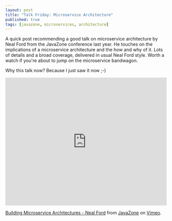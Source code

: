 ```yaml
---
layout: post
title: "Talk Friday: Microservice Architecture"
published: true
tags: [javazone, microservices, architecture]
---
```


A quick post recommending a good talk on microservice architecture by Neal Ford from the JavaZone conference last year. He touches on the implications of a microservice architecture and the how and why of it. Lots of details and a broad coverage, delivered in usual Neal Ford style. Worth a watch if you're about to jump on the microservice bandwagon.

Why this talk now? Because I just saw it now ;-)

<iframe src="https://player.vimeo.com/video/138956644" width="100%" height="400" frameborder="0" webkitallowfullscreen mozallowfullscreen allowfullscreen></iframe>
<p><a href="https://vimeo.com/138956644">Building Microservice Architectures - Neal Ford</a> from <a href="https://vimeo.com/javazone">JavaZone</a> on <a href="https://vimeo.com">Vimeo</a>.</p>
